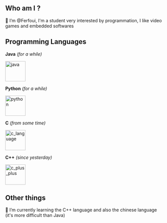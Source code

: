 ## Who am I ?
👋 I’m @Ferfoui, I'm a student very interested by programmation, I like video games and embedded softwares

## Programming Languages
**Java** *(for a while)* <p>
<a href="https://www.java.com"><img src="https://cdn3.emoji.gg/emojis/java.png" width="64px" height="64px" alt="java"></a><p>
**Python** *(for a while)* <p>
<a href="https://www.python.org"><img src="https://cdn3.emoji.gg/emojis/1887_python.png" width="64px" height="64px" alt="python"></a><p>
**C** *(from some time)* <p>
<a href="https://learn.microsoft.com/cpp/c-language"><img src="https://upload.wikimedia.org/wikipedia/commons/1/19/C_Logo.png" height="64px" alt="c_language"></a><p>
**C++** *(since yesterday)* <p>
<a href="https://learn.microsoft.com/cpp"><img src="https://cdn3.emoji.gg/emojis/8241-c-plus-plus.png" width="64px" height="64px" alt="c_plus_plus"></a><p>

## Other things

🌱 I’m currently learning the C++ language and also the chinese language (it's more difficult than Java)


<!---
Ferfoui/Ferfoui is a ✨ special ✨ repository because its `README.md` (this file) appears on your GitHub profile.
You can click the Preview link to take a look at your changes.
--->
